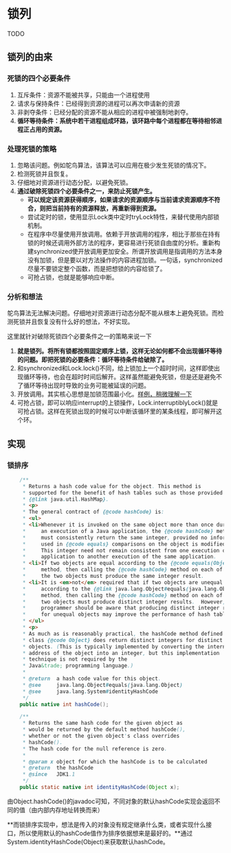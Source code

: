 # 锁列

TODO

## 锁列的由来

### 死锁的四个必要条件
1. 互斥条件：资源不能被共享，只能由一个进程使用
1. 请求与保持条件：已经得到资源的进程可以再次申请新的资源
1. 非剥夺条件：已经分配的资源不能从相应的进程中被强制地剥夺。
1. **循环等待条件：系统中若干进程组成环路，该环路中每个进程都在等待相邻进程正占用的资源。**

### 处理死锁的策略
1. 忽略该问题。例如鸵鸟算法，该算法可以应用在极少发生死锁的情况下。
1. 检测死锁并且恢复。
1. 仔细地对资源进行动态分配，以避免死锁。
1. **通过破除死锁四个必要条件之一，来防止死锁产生。**
    - **可以规定该资源获得顺序，如果请求的资源顺序与当前请求资源顺序不符合，则把当前持有的资源释放，再重新得到资源。**
    - 尝试定时的锁，使用显示Lock类中定时tryLock特性，来替代使用内部锁机制。
    - 在程序中尽量使用开放调用。依赖于开放调用的程序，相比于那些在持有锁的时候还调用外部方法的程序，更容易进行死锁自由度的分析。重新构建synchronized使开放调用更加安全。所谓开放调用是指调用的方法本身没有加锁，但是要以对方法操作的内容进程加锁。一句话，synchronized尽量不要锁定整个函数，而是把想锁的内容给锁了。
    - 可抢占锁，也就是能够响应中断。

### 分析和想法
鸵鸟算法无法解决问题。仔细地对资源进行动态分配不能从根本上避免死锁。而检测死锁并且恢复没有什么好的想法，不好实现。

这里就针对破除死锁四个必要条件之一的策略来说一下

1. **就是锁列。将所有锁都按照固定顺序上锁，这样无论如何都不会出现循环等待的问题。即把死锁的必要条件：循环等待条件给破除了。**
1. 和synchronized和Lock.lock()不同，给上锁加上一个超时时间，这样即使出现循环等待，也会在超时时间后解开。这样虽然能避免死锁，但是还是避免不了循环等待出现时导致的业务可能被延误的问题。
1. 开放调用。其实核心思想是加锁范围最小化。[样例，稍微理解一下](http://yangbolin.cn/2014/10/25/open-call-to-avoid-deadlock/)
1. 可抢占锁，即可以响应interrupt的上锁操作，Lock.interruptiblyLock()就是可抢占锁。这样在死锁出现的时候可以中断该循环里的某条线程，即可解开这个环。

## 实现

### 锁排序

```java
    /**
     * Returns a hash code value for the object. This method is
     * supported for the benefit of hash tables such as those provided by
     * {@link java.util.HashMap}.
     * <p>
     * The general contract of {@code hashCode} is:
     * <ul>
     * <li>Whenever it is invoked on the same object more than once during
     *     an execution of a Java application, the {@code hashCode} method
     *     must consistently return the same integer, provided no information
     *     used in {@code equals} comparisons on the object is modified.
     *     This integer need not remain consistent from one execution of an
     *     application to another execution of the same application.
     * <li>If two objects are equal according to the {@code equals(Object)}
     *     method, then calling the {@code hashCode} method on each of
     *     the two objects must produce the same integer result.
     * <li>It is <em>not</em> required that if two objects are unequal
     *     according to the {@link java.lang.Object#equals(java.lang.Object)}
     *     method, then calling the {@code hashCode} method on each of the
     *     two objects must produce distinct integer results.  However, the
     *     programmer should be aware that producing distinct integer results
     *     for unequal objects may improve the performance of hash tables.
     * </ul>
     * <p>
     * As much as is reasonably practical, the hashCode method defined by
     * class {@code Object} does return distinct integers for distinct
     * objects. (This is typically implemented by converting the internal
     * address of the object into an integer, but this implementation
     * technique is not required by the
     * Java&trade; programming language.)
     *
     * @return  a hash code value for this object.
     * @see     java.lang.Object#equals(java.lang.Object)
     * @see     java.lang.System#identityHashCode
     */
    public native int hashCode();
```
```java
    /**
     * Returns the same hash code for the given object as
     * would be returned by the default method hashCode(),
     * whether or not the given object's class overrides
     * hashCode().
     * The hash code for the null reference is zero.
     *
     * @param x object for which the hashCode is to be calculated
     * @return  the hashCode
     * @since   JDK1.1
     */
    public static native int identityHashCode(Object x);
```


由Object.hashCode()的javadoc可知，不同对象的默认hashCode实现会返回不同的值（由内部内存地址转换而来）

**而锁排序实现中，想法是传入的对象没有规定继承什么类，或者实现什么接口，所以使用默认的hashCode值作为排序依据想来是最好的。**通过System.identityHashCode(Object)来获取默认hashCode。